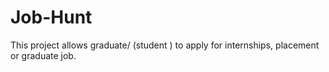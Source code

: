 # Job-Hunt
This project allows graduate/ (student ) to apply for internships, placement or graduate job.
